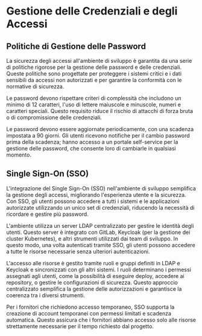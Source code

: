 # Gestione delle Credenziali e degli Accessi

## Politiche di Gestione delle Password

La sicurezza degli accessi all'ambiente di sviluppo è garantita da una serie di politiche rigorose per la gestione delle password e delle credenziali. Queste politiche sono progettate per proteggere i sistemi critici e i dati sensibili da accessi non autorizzati e per garantire la conformità con le normative di sicurezza.

Le password devono rispettare criteri di complessità che includono un minimo di 12 caratteri, l'uso di lettere maiuscole e minuscole, numeri e caratteri speciali. Questo requisito riduce il rischio di attacchi di forza bruta o di compromissione delle credenziali.

Le password devono essere aggiornate periodicamente, con una scadenza impostata a 90 giorni. Gli utenti ricevono notifiche per il cambio password prima della scadenza; hanno accesso a un portale self-service per la gestione delle password, che consente loro di cambiarle in qualsiasi momento.

## Single Sign-On (SSO)

L'integrazione del Single Sign-On (SSO) nell'ambiente di sviluppo semplifica la gestione degli accessi, migliorando l'esperienza utente e la sicurezza. Con SSO, gli utenti possono accedere a tutti i sistemi e le applicazioni autorizzate utilizzando un unico set di credenziali, riducendo la necessità di ricordare e gestire più password.

L'ambiente utilizza un server LDAP centralizzato per gestire le identità degli utenti. Questo server è integrato con GitLab, Keycloak (per la gestione dei cluster Kubernetes), e altri strumenti utilizzati dai team di sviluppo. In questo modo, una volta autenticati tramite SSO, gli utenti possono accedere a tutte le risorse necessarie senza ulteriori autenticazioni.

L'accesso alle risorse è gestito tramite ruoli e gruppi definiti in LDAP e Keycloak e sincronizzati con gli altri sistemi. I ruoli determinano i permessi assegnati agli utenti, come la possibilità di eseguire deploy, accedere ai repository, o gestire le configurazioni di sicurezza. Questo approccio centralizzato semplifica la gestione delle autorizzazioni e garantisce la coerenza tra i diversi strumenti.

Per i fornitori che richiedono accesso temporaneo, SSO supporta la creazione di account temporanei con permessi limitati e scadenza automatica. Questo assicura che i fornitori abbiano accesso solo alle risorse strettamente necessarie per il tempo richiesto dal progetto.
